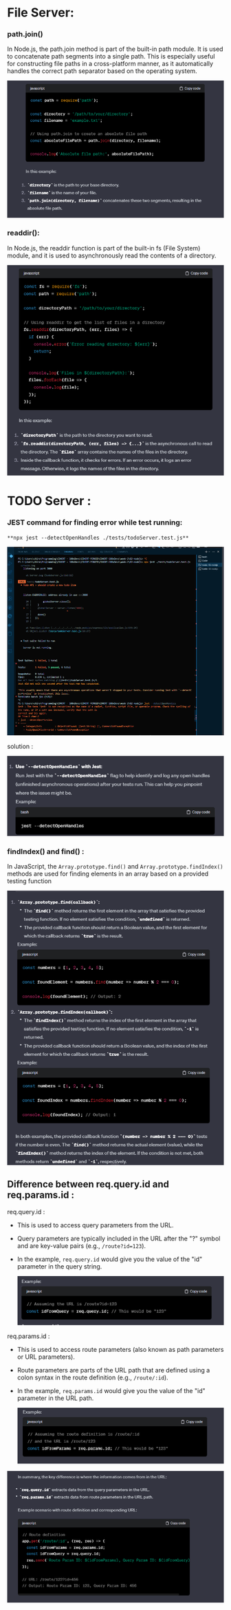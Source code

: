 # File Server:

### path.join()

In Node.js, the path.join method is part of the built-in path module. It is used to concatenate path segments into a single path. This is especially useful for constructing file paths in a cross-platform manner, as it automatically handles the correct path separator based on the operating system.

![1703062832812](image/notes/1703062832812.png)

### readdir():

In Node.js, the readdir function is part of the built-in fs (File System) module, and it is used to asynchronously read the contents of a directory.

![1703062864623](image/notes/1703062864623.png)

# TODO Server :

### JEST command for finding error while test running:

    **npx jest --detectOpenHandles ./tests/todoServer.test.js**

![1703089276569](image/notes/1703089276569.png)

solution :

![1703089323508](image/notes/1703089323508.png)

### findIndex() and find() :

In JavaScript, the `Array.prototype.find()` and `Array.prototype.findIndex()` methods are used for finding elements in an array based on a provided testing function

![1703089479761](image/notes/1703089479761.png)

## Difference between req.query.id and req.params.id :

req.query.id :

- This is used to access query parameters from the URL.
- Query parameters are typically included in the URL after the "?" symbol and are key-value pairs (e.g., `/route?id=123`).
- In the example, `req.query.id` would give you the value of the "id" parameter in the query string.

  ![1703089619759](image/notes/1703089619759.png)

req.params.id :

- This is used to access route parameters (also known as path parameters or URL parameters).
- Route parameters are parts of the URL path that are defined using a colon syntax in the route definition (e.g., `/route/:id`).
- In the example, `req.params.id` would give you the value of the "id" parameter in the URL path.

  ![1703089651859](image/notes/1703089651859.png)

![1703089663722](image/notes/1703089663722.png)
